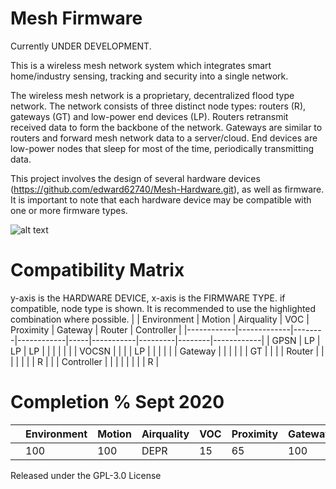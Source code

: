 # Mesh Firmware
Currently UNDER DEVELOPMENT.

This is a wireless mesh network system which integrates smart home/industry sensing, tracking and security into a single network.

The wireless mesh network is a proprietary, decentralized flood type network. The network consists of three distinct node types: routers (R), gateways (GT) and low-power end devices (LP).
Routers retransmit received data to form the backbone of the network.
Gateways are similar to routers and forward mesh network data to a server/cloud.
End devices are low-power nodes that sleep for most of the time, periodically transmitting data.

This project involves the design of several hardware devices (https://github.com/edward62740/Mesh-Hardware.git), as well as firmware. It is important to note that each hardware device may be compatible with one or more firmware types.

![alt text](https://github.com/edward62740/mesh-firmware/docu/meshnetwork.jpg?raw=true)

# Compatibility Matrix
y-axis is the HARDWARE DEVICE, x-axis is the FIRMWARE TYPE. if compatible, node type is shown.
It is recommended to use the highlighted combination where possible.
|            | Environment | Motion | Airquality | VOC | Proximity | Gateway | Router | Controller |
|------------|-------------|--------|------------|-----|-----------|---------|--------|------------|
| GPSN       |     LP      |   LP   |     LP     |     |           |         |        |            |
| VOCSN      |             |        |            |  LP |           |         |        |            |
| Gateway    |             |        |            |     |           |    GT   |        |            |
| Router     |             |        |            |     |           |         |    R   |            |
| Controller |             |        |            |     |           |         |        |     R      |

# Completion % Sept 2020
|            | Environment | Motion | Airquality | VOC | Proximity | Gateway | Router | Controller |
|------------|-------------|--------|------------|-----|-----------|---------|--------|------------|
|            |     100     |   100  |    DEPR    | 15  |    65     |   100   |   95   |     75     |


Released under the GPL-3.0 License

